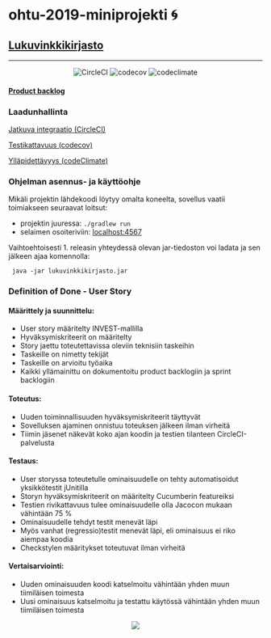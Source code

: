 # ohtu-2019-miniprojekti :cyclone:
## [Lukuvinkkikirjasto](https://github.com/kriskrok/ohtu-2019-lukuvinkkikirjasto)
***

<p align="center">
  <img src="https://circleci.com/gh/kriskrok/ohtu-2019-lukuvinkkikirjasto.svg?style=svg" alt="CircleCI">
  <img src="https://codecov.io/gh/kriskrok/ohtu-2019-lukuvinkkikirjasto/branch/master/graph/badge.svg" alt="codecov">
  <img src="https://api.codeclimate.com/v1/badges/4f3aa250059799c84945/maintainability" alt="codeclimate">
</p>



#### [Product backlog](https://docs.google.com/spreadsheets/d/1LkLCp_9h6MrogtcsBB0s-k0wTKV7P8TSKj_3ccCMi-Y/edit?usp=sharing)

### Laadunhallinta

[Jatkuva integraatio (CircleCI)](https://circleci.com/gh/kriskrok/ohtu-2019-lukuvinkkikirjasto)

[Testikattavuus (codecov)](https://codecov.io/gh/kriskrok/ohtu-2019-lukuvinkkikirjasto)

[Ylläpidettävyys (codeClimate)](https://codeclimate.com/github/kriskrok/ohtu-2019-lukuvinkkikirjasto/maintainability)

### Ohjelman asennus- ja käyttöohje

Mikäli projektin lähdekoodi löytyy omalta koneelta, sovellus vaatii toimiakseen seuraavat loitsut:

- projektin juuressa: ```./gradlew run```
- selaimen osoiteriviin: [localhost:4567](http://localhost:4567)

Vaihtoehtoisesti 1. releasin yhteydessä olevan jar-tiedoston voi ladata ja sen jälkeen ajaa komennolla:

<pre><code> java -jar lukuvinkkikirjasto.jar</code></pre>

### Definition of Done - User Story

#### Määrittely ja suunnittelu:
- User story määritelty INVEST-mallilla
- Hyväksymiskriteerit on määritelty
- Story jaettu toteutettavissa oleviin teknisiin taskeihin
- Taskeille on nimetty tekijät
- Taskeille on arvioitu työaika
- Kaikki yllämainittu on dokumentoitu product backlogiin ja sprint backlogiin

#### Toteutus:
- Uuden toiminnallisuuden hyväksymiskriteerit täyttyvät 
- Sovelluksen ajaminen onnistuu toteuksen jälkeen ilman virheitä
- Tiimin jäsenet näkevät koko ajan koodin ja testien tilanteen CircleCI-palvelusta

#### Testaus:
- User storyssa toteutetulle ominaisuudelle on tehty automatisoidut yksikkötestit jUnitilla
- Storyn hyväksymiskriteerit on määritelty Cucumberin featureiksi
- Testien rivikattavuus tulee ominaisuudelle olla Jacocon mukaan vähintään 75 %
- Ominaisuudelle tehdyt testit menevät läpi
- Myös vanhat (regressio)testit menevät läpi, eli ominaisuus ei riko aiempaa koodia
- Checkstylen määritykset toteutuvat ilman virheitä

#### Vertaisarviointi: 
- Uuden ominaisuuden koodi katselmoitu vähintään yhden muun tiimiläisen toimesta
- Uusi ominaisuus katselmoitu ja testattu käytössä vähintään yhden muun tiimiläisen toimesta



<p align="center">
  <img src="http://www.thechristmasshop.co.uk/WebRoot/BT/Shops/BT4873/5510/1DAA/2F8B/66DF/A3BA/0A0C/05EE/762C/A0512013.jpg">
</p>

